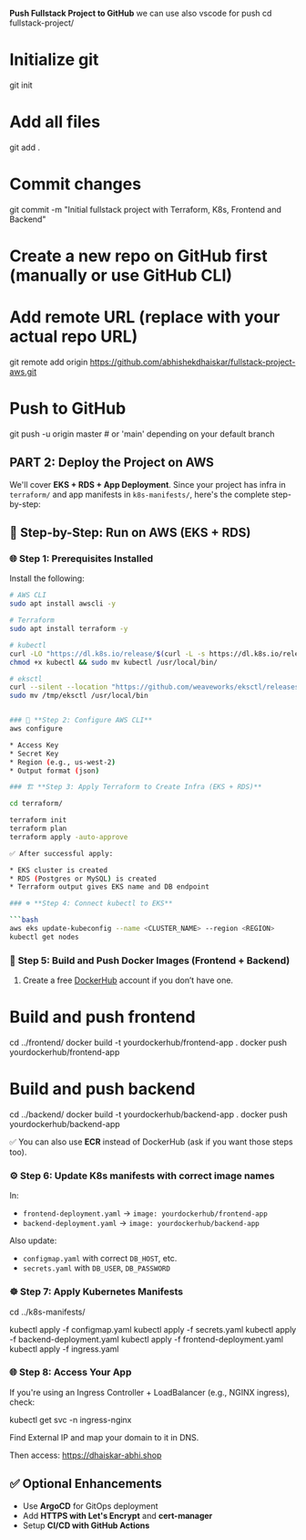 **Push Fullstack Project to GitHub**
we can use also vscode for push
cd fullstack-project/

# Initialize git
git init

# Add all files
git add .

# Commit changes
git commit -m "Initial fullstack project with Terraform, K8s, Frontend and Backend"

# Create a new repo on GitHub first (manually or use GitHub CLI)

# Add remote URL (replace with your actual repo URL)
git remote add origin https://github.com/abhishekdhaiskar/fullstack-project-aws.git

# Push to GitHub
git push -u origin master  # or 'main' depending on your default branch



## PART 2: Deploy the Project on AWS

We'll cover **EKS + RDS + App Deployment**. Since your project has infra in `terraform/` and app manifests in `k8s-manifests/`, here's the complete step-by-step:



## 🚀 **Step-by-Step: Run on AWS (EKS + RDS)**


### 🌐 **Step 1: Prerequisites Installed**

Install the following:

```bash
# AWS CLI
sudo apt install awscli -y

# Terraform
sudo apt install terraform -y

# kubectl
curl -LO "https://dl.k8s.io/release/$(curl -L -s https://dl.k8s.io/release/stable.txt)/bin/linux/amd64/kubectl"
chmod +x kubectl && sudo mv kubectl /usr/local/bin/

# eksctl
curl --silent --location "https://github.com/weaveworks/eksctl/releases/latest/download/eksctl_$(uname -s)_amd64.tar.gz" | tar xz -C /tmp
sudo mv /tmp/eksctl /usr/local/bin


### 🔐 **Step 2: Configure AWS CLI**
aws configure

* Access Key
* Secret Key
* Region (e.g., us-west-2)
* Output format (json)

### 🏗️ **Step 3: Apply Terraform to Create Infra (EKS + RDS)**

cd terraform/

terraform init
terraform plan
terraform apply -auto-approve

✅ After successful apply:

* EKS cluster is created
* RDS (Postgres or MySQL) is created
* Terraform output gives EKS name and DB endpoint

### ☸️ **Step 4: Connect kubectl to EKS**

```bash
aws eks update-kubeconfig --name <CLUSTER_NAME> --region <REGION>
kubectl get nodes
```

### 🐳 **Step 5: Build and Push Docker Images (Frontend + Backend)**

1. Create a free [DockerHub](https://hub.docker.com/) account if you don’t have one.
# Build and push frontend
cd ../frontend/
docker build -t yourdockerhub/frontend-app .
docker push yourdockerhub/frontend-app

# Build and push backend
cd ../backend/
docker build -t yourdockerhub/backend-app .
docker push yourdockerhub/backend-app


✅ You can also use **ECR** instead of DockerHub (ask if you want those steps too).

### ⚙️ **Step 6: Update K8s manifests with correct image names**

In:

* `frontend-deployment.yaml` → `image: yourdockerhub/frontend-app`
* `backend-deployment.yaml` → `image: yourdockerhub/backend-app`

Also update:

* `configmap.yaml` with correct `DB_HOST`, etc.
* `secrets.yaml` with `DB_USER`, `DB_PASSWORD`

### ☸️ **Step 7: Apply Kubernetes Manifests**
cd ../k8s-manifests/

kubectl apply -f configmap.yaml
kubectl apply -f secrets.yaml
kubectl apply -f backend-deployment.yaml
kubectl apply -f frontend-deployment.yaml
kubectl apply -f ingress.yaml


### 🌐 **Step 8: Access Your App**
If you're using an Ingress Controller + LoadBalancer (e.g., NGINX ingress), check:

kubectl get svc -n ingress-nginx

Find External IP and map your domain to it in DNS.

Then access:
https://dhaiskar-abhi.shop

## ✅ Optional Enhancements
* Use **ArgoCD** for GitOps deployment
* Add **HTTPS with Let's Encrypt** and **cert-manager**
* Setup **CI/CD with GitHub Actions**
